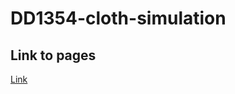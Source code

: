 # DD1354-cloth-simulation

## Link to pages
[Link](https://solidtiger.github.io/DD1354-cloth-simulation/)